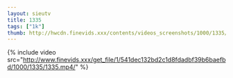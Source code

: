 ```yaml
--- 
layout: sieutv
title: 1335
tags: ["1k"]
thumb: http://hwcdn.finevids.xxx/contents/videos_screenshots/1000/1335/preview.mp4.jpg
---
```

{% include video src="http://www.finevids.xxx/get_file/1/541dec132bd2c1d8fdadbf39b6baefbd/1000/1335/1335.mp4/" %} 
